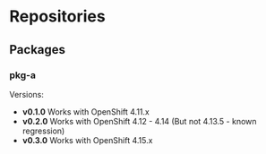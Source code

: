 # Repositories

## Packages

### pkg-a

Versions:
- **v0.1.0** Works with OpenShift 4.11.x
- **v0.2.0** Works with OpenShift 4.12 - 4.14 (But not 4.13.5 - known regression)
- **v0.3.0** Works with OpenShift 4.15.x
